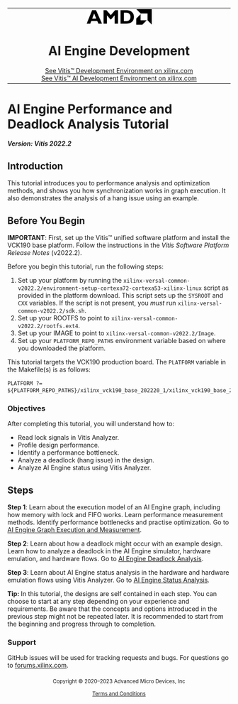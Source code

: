 ﻿</table>
<table class="sphinxhide" width="100%">
 <tr width="100%">
    <td align="center"><img src="https://raw.githubusercontent.com/Xilinx/Image-Collateral/main/xilinx-logo.png" width="30%"/><h1>AI Engine Development</h1>
    <a href="https://www.xilinx.com/products/design-tools/vitis.html">See Vitis™ Development Environment on xilinx.com</br></a>
    <a href="https://www.xilinx.com/products/design-tools/vitis/vitis-ai.html">See Vitis™ AI Development Environment on xilinx.com</a>
    </td>
 </tr>
</table>

# AI Engine Performance and Deadlock Analysis Tutorial

***Version: Vitis 2022.2***

## Introduction

This tutorial introduces you to performance analysis and optimization methods, and shows you how synchronization works in graph execution. It also demonstrates the analysis of a hang issue using an example.

## Before You Begin

**IMPORTANT**: First, set up the Vitis™ unified software platform and install the VCK190 base platform. Follow the instructions in the *Vitis Software Platform Release Notes* (v2022.2).

Before you begin this tutorial, run the following steps:

1. Set up your platform by running the `xilinx-versal-common-v2022.2/environment-setup-cortexa72-cortexa53-xilinx-linux` script as provided in the platform download. This script sets up the `SYSROOT` and `CXX` variables. If the script is not present, you _must_ run `xilinx-versal-common-v2022.2/sdk.sh`.
2. Set up your ROOTFS to point to `xilinx-versal-common-v2022.2/rootfs.ext4`. 
3. Set up your IMAGE to point to `xilinx-versal-common-v2022.2/Image`.
4. Set up your `PLATFORM_REPO_PATHS` environment variable based on where you downloaded the platform.

This tutorial targets the VCK190 production board. The `PLATFORM` variable in the Makefile(s) is as follows:

	PLATFORM ?= ${PLATFORM_REPO_PATHS}/xilinx_vck190_base_202220_1/xilinx_vck190_base_202220_1.xpfm


### Objectives

After completing this tutorial, you will understand how to:

- Read lock signals in Vitis Analyzer.
- Profile design performance.
- Identify a performance bottleneck.
- Analyze a deadlock (hang issue) in the design.
- Analyze AI Engine status using Vitis Analyzer.

## Steps

**Step 1**: Learn about the execution model of an AI Engine graph, including how memory with lock and FIFO works. Learn performance measurement methods. Identify performance bottlenecks and practise optimization. Go to [AI Engine Graph Execution and Measurement](./aie_execution_measurement.md).

**Step 2**: Learn about how a deadlock might occur with an example design. Learn how to analyze a deadlock in the AI Engine simulator, hardware emulation, and hardware flows. Go to [AI Engine Deadlock Analysis](./aie_hang_analysis.md).

**Step 3**: Learn about AI Engine status analysis in the hardware and hardware emulation flows using Vitis Analyzer. Go to [AI Engine Status Analysis](./aie_status_analysis.md).


**Tip:** In this tutorial, the designs are self contained in each step. You can choose to start at any step depending on your experience and requirements. Be aware that the concepts and options introduced in the previous step might not be repeated later. It is recommended to start from the beginning and progress through to completion.

### Support

GitHub issues will be used for tracking requests and bugs. For questions go to [forums.xilinx.com](http://forums.xilinx.com/).


<p class="sphinxhide" align="center"><sub>Copyright © 2020–2023 Advanced Micro Devices, Inc</sub></p>

<p class="sphinxhide" align="center"><sup><a href="https://www.amd.com/en/corporate/copyright">Terms and Conditions</a></sup></p>
